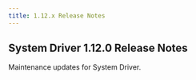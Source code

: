 ```yaml
---
title: 1.12.x Release Notes
---
```




## System Driver 1.12.0 Release Notes

Maintenance updates for System Driver.
